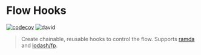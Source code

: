# Flow Hooks

[![codecov](https://codecov.io/gh/radenkovic/flow-control/branch/master/graph/badge.svg)](https://codecov.io/gh/radenkovic/flow-control)
![david](https://david-dm.org/radenkovic/flow-control.svg)


> Create chainable, reusable hooks to control the flow.
Supports [ramda](https://ramdajs.com/) and [lodash/fp](https://github.com/lodash/lodash/wiki/FP-Guide).